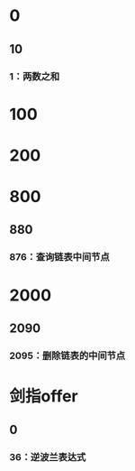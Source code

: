 # 0

## 10

### 1：两数之和

# 100

# 200

# 800

## 880

### 876：查询链表中间节点

# 2000

## 2090

### 2095：删除链表的中间节点

# 剑指offer

## 0

### 36：逆波兰表达式
